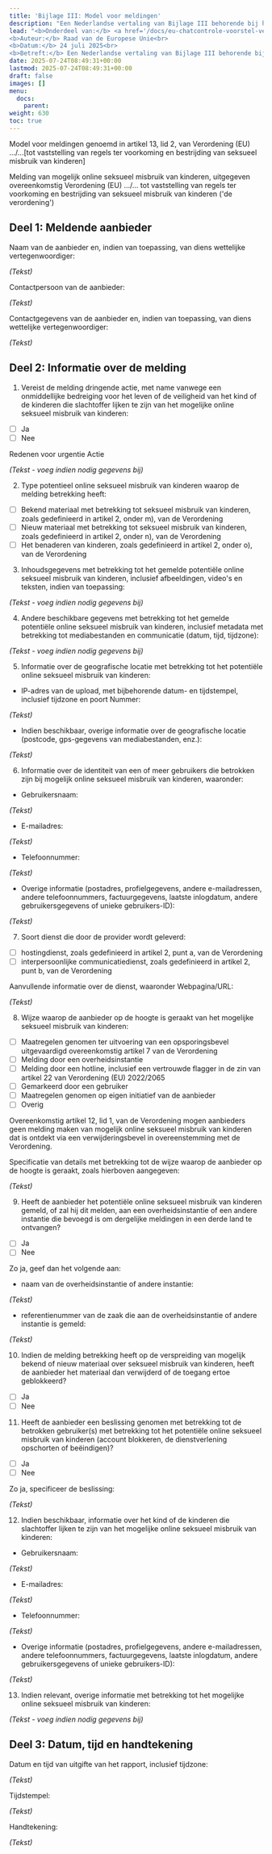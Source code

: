 ```yaml
---
title: 'Bijlage III: Model voor meldingen'
description: "Een Nederlandse vertaling van Bijlage III behorende bij het wetsvoorstel van de Europese Unie (versie van juli 2025) om vrijwel alle elektronische communicatie van alle mensen in EU-landen te controleren."
lead: "<b>Onderdeel van:</b> <a href='/docs/eu-chatcontrole-voorstel-versie-juli-2025/'><i>Voorstel voor een verordening van het Europees Parlement ...</i></a><br> 
<b>Auteur:</b> Raad van de Europese Unie<br> 
<b>Datum:</b> 24 juli 2025<br>
<b>Betreft:</b> Een Nederlandse vertaling van Bijlage III behorende bij het wetsvoorstel van de Europese Unie (versie van juli 2025) om vrijwel alle elektronische communicatie van alle mensen in EU-landen te controleren."
date: 2025-07-24T08:49:31+00:00
lastmod: 2025-07-24T08:49:31+00:00
draft: false
images: []
menu:
  docs:
    parent: 
weight: 630
toc: true
---
```


Model voor meldingen genoemd in artikel 13, lid 2, van Verordening (EU) .../...[tot vaststelling van regels ter voorkoming en bestrijding van seksueel misbruik van kinderen]

Melding van mogelijk online seksueel misbruik van kinderen, uitgegeven overeenkomstig Verordening (EU) .../... tot vaststelling van regels ter voorkoming en bestrijding van seksueel misbruik van kinderen ('de verordening')

## Deel 1: Meldende aanbieder

Naam van de aanbieder en, indien van toepassing, van diens wettelijke vertegenwoordiger:

*(Tekst)*

Contactpersoon van de aanbieder:

*(Tekst)*

Contactgegevens van de aanbieder en, indien van toepassing, van diens wettelijke vertegenwoordiger:

*(Tekst)*

## Deel 2: Informatie over de melding

1) Vereist de melding dringende actie, met name vanwege een onmiddellijke bedreiging voor het leven of de veiligheid van het kind of de kinderen die slachtoffer lijken te zijn van het mogelijke online seksueel misbruik van kinderen:

- ☐ Ja
- ☐ Nee

Redenen voor urgentie Actie

_(Tekst - voeg indien nodig gegevens bij)_

2) Type potentieel online seksueel misbruik van kinderen waarop de melding betrekking heeft:

- ☐ Bekend materiaal met betrekking tot seksueel misbruik van kinderen, zoals gedefinieerd in artikel 2, onder m), van de Verordening
- ☐ Nieuw materiaal met betrekking tot seksueel misbruik van kinderen, zoals gedefinieerd in artikel 2, onder n), van de Verordening
- ☐ Het benaderen van kinderen, zoals gedefinieerd in artikel 2, onder o), van de Verordening

3) Inhoudsgegevens met betrekking tot het gemelde potentiële online seksueel misbruik van kinderen, inclusief afbeeldingen, video's en teksten, indien van toepassing:

*(Tekst - voeg indien nodig gegevens bij)*

4) Andere beschikbare gegevens met betrekking tot het gemelde potentiële online seksueel misbruik van kinderen, inclusief metadata met betrekking tot mediabestanden en communicatie (datum, tijd, tijdzone):

*(Tekst - voeg indien nodig gegevens bij)*

5) Informatie over de geografische locatie met betrekking tot het potentiële online seksueel misbruik van kinderen:

- IP-adres van de upload, met bijbehorende datum- en tijdstempel, inclusief tijdzone en poort Nummer:

*(Tekst)*

- Indien beschikbaar, overige informatie over de geografische locatie (postcode, gps-gegevens van mediabestanden, enz.):

*(Tekst)*

6) Informatie over de identiteit van een of meer gebruikers die betrokken zijn bij mogelijk online seksueel misbruik van kinderen, waaronder:

- Gebruikersnaam:

*(Tekst)*

- E-mailadres:

*(Tekst)*

- Telefoonnummer:

*(Tekst)*

- Overige informatie (postadres, profielgegevens, andere e-mailadressen, andere telefoonnummers, factuurgegevens, laatste inlogdatum, andere gebruikersgegevens of unieke gebruikers-ID):

*(Tekst)*

7) Soort dienst die door de provider wordt geleverd:

- ☐ hostingdienst, zoals gedefinieerd in artikel 2, punt a, van de Verordening
- ☐ interpersoonlijke communicatiedienst, zoals gedefinieerd in artikel 2, punt b, van de Verordening

Aanvullende informatie over de dienst, waaronder Webpagina/URL:

*(Tekst)*

8) Wijze waarop de aanbieder op de hoogte is geraakt van het mogelijke seksueel misbruik van kinderen:

- ☐ Maatregelen genomen ter uitvoering van een opsporingsbevel uitgevaardigd overeenkomstig artikel 7 van de Verordening
- ☐ Melding door een overheidsinstantie
- ☐ Melding door een hotline, inclusief een vertrouwde flagger in de zin van artikel 22 van Verordening (EU) 2022/2065
- ☐ Gemarkeerd door een gebruiker
- ☐ Maatregelen genomen op eigen initiatief van de aanbieder
- ☐ Overig

Overeenkomstig artikel 12, lid 1, van de Verordening mogen aanbieders geen melding maken van mogelijk online seksueel misbruik van kinderen dat is ontdekt via een verwijderingsbevel in overeenstemming met de Verordening.

Specificatie van details met betrekking tot de wijze waarop de aanbieder op de hoogte is geraakt, zoals hierboven aangegeven:

*(Tekst)*

9) Heeft de aanbieder het potentiële online seksueel misbruik van kinderen gemeld, of zal hij dit melden, aan een overheidsinstantie of een andere instantie die bevoegd is om dergelijke meldingen in een derde land te ontvangen?

- ☐ Ja
- ☐ Nee

Zo ja, geef dan het volgende aan:

- naam van de overheidsinstantie of andere instantie:

*(Tekst)*

- referentienummer van de zaak die aan de overheidsinstantie of andere instantie is gemeld:

*(Tekst)*

10) Indien de melding betrekking heeft op de verspreiding van mogelijk bekend of nieuw materiaal over seksueel misbruik van kinderen, heeft de aanbieder het materiaal dan verwijderd of de toegang ertoe geblokkeerd?

- ☐ Ja
- ☐ Nee

11) Heeft de aanbieder een beslissing genomen met betrekking tot de betrokken gebruiker(s) met betrekking tot het potentiële online seksueel misbruik van kinderen (account blokkeren, de dienstverlening opschorten of beëindigen)?

- ☐ Ja
- ☐ Nee

Zo ja, specificeer de beslissing:

*(Tekst)*

12) Indien beschikbaar, informatie over het kind of de kinderen die slachtoffer lijken te zijn van het mogelijke online seksueel misbruik van kinderen:

- Gebruikersnaam:

*(Tekst)*

- E-mailadres:

*(Tekst)*

- Telefoonnummer:

*(Tekst)*

- Overige informatie (postadres, profielgegevens, andere e-mailadressen, andere telefoonnummers, factuurgegevens, laatste inlogdatum, andere gebruikersgegevens of unieke gebruikers-ID):

*(Tekst)*

13) Indien relevant, overige informatie met betrekking tot het mogelijke online seksueel misbruik van kinderen:

*(Tekst - voeg indien nodig gegevens bij)*

## Deel 3: Datum, tijd en handtekening

Datum en tijd van uitgifte van het rapport, inclusief tijdzone:

*(Tekst)*

Tijdstempel:

*(Tekst)*

Handtekening:

*(Tekst)*

